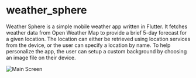 # weather_sphere

Weather Sphere is a simple mobile weather app written in Flutter.  It fetches weather data from Open Weather Map to provide a brief 5-day forecast for a given location.  The
location can either be retrieved using location services from the device, or the user can specify a location by name.  To help personalize the app, the 
user can setup a custom background by choosing an image file on their device.

![Main Screen](docs/images/main_screen.png)
